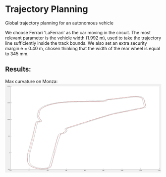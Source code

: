 # Trajectory Planning
Global trajectory planning for an autonomous vehicle



We choose Ferrari 'LaFerrari' as the car moving in the circuit. The most relevant parameter is the vehicle width (1.992 m), used to take the trajectory line sufficiently inside
the track bounds. We also set an extra security margin e = 0.40 m, chosen thinking that the width of the rear wheel is equal to 345 mm. 

## Results:

Max curvature on Monza:
![Monza max curv](assets/monza_max_curv.png?raw=true "Max curv Monza")
